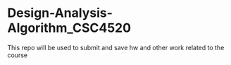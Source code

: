 # Design-Analysis-Algorithm_CSC4520
This repo will be used to submit and save hw and other work related to the course
